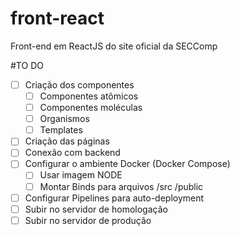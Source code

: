 # front-react
Front-end em ReactJS do site oficial da SECComp

#TO DO
- [ ] Criação dos componentes
    - [ ] Componentes atômicos
    - [ ] Componentes moléculas
    - [ ] Organismos 
    - [ ] Templates
- [ ] Criação das páginas
- [ ] Conexão com backend 
- [ ] Configurar o ambiente Docker (Docker Compose)
    - [ ] Usar imagem NODE
    - [ ] Montar Binds para arquivos /src /public
- [ ] Configurar Pipelines para auto-deployment
- [ ] Subir no servidor de homologação
- [ ] Subir no servidor de produção
